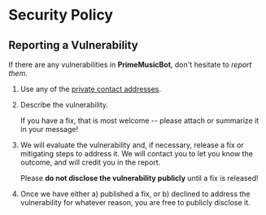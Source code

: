 # Security Policy

## Reporting a Vulnerability

If there are any vulnerabilities in **PrimeMusicBot**, don't hesitate to _report them_.

1. Use any of the [private contact addresses](https://github.com/Toni880/PrimeMusic).
2. Describe the vulnerability.

   If you have a fix, that is most welcome -- please attach or summarize it in your message!

3. We will evaluate the vulnerability and, if necessary, release a fix or mitigating steps to address it. We will contact you to let you know the outcome, and will credit you in the report.

   Please **do not disclose the vulnerability publicly** until a fix is released!

4. Once we have either a) published a fix, or b) declined to address the vulnerability for whatever reason, you are free to publicly disclose it.
